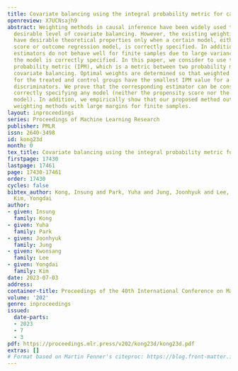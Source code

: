 ```yaml
---
title: Covariate balancing using the integral probability metric for causal inference
openreview: X7UCNsajh9
abstract: Weighting methods in causal inference have been widely used to achieve a
  desirable level of covariate balancing. However, the existing weighting methods
  have desirable theoretical properties only when a certain model, either the propensity
  score or outcome regression model, is correctly specified. In addition, the corresponding
  estimators do not behave well for finite samples due to large variance even when
  the model is correctly specified. In this paper, we consider to use the integral
  probability metric (IPM), which is a metric between two probability measures, for
  covariate balancing. Optimal weights are determined so that weighted empirical distributions
  for the treated and control groups have the smallest IPM value for a given set of
  discriminators. We prove that the corresponding estimator can be consistent without
  correctly specifying any model (neither the propensity score nor the outcome regression
  model). In addition, we empirically show that our proposed method outperforms existing
  weighting methods with large margins for finite samples.
layout: inproceedings
series: Proceedings of Machine Learning Research
publisher: PMLR
issn: 2640-3498
id: kong23d
month: 0
tex_title: Covariate balancing using the integral probability metric for causal inference
firstpage: 17430
lastpage: 17461
page: 17430-17461
order: 17430
cycles: false
bibtex_author: Kong, Insung and Park, Yuha and Jung, Joonhyuk and Lee, Kwonsang and
  Kim, Yongdai
author:
- given: Insung
  family: Kong
- given: Yuha
  family: Park
- given: Joonhyuk
  family: Jung
- given: Kwonsang
  family: Lee
- given: Yongdai
  family: Kim
date: 2023-07-03
address: 
container-title: Proceedings of the 40th International Conference on Machine Learning
volume: '202'
genre: inproceedings
issued:
  date-parts:
  - 2023
  - 7
  - 3
pdf: https://proceedings.mlr.press/v202/kong23d/kong23d.pdf
extras: []
# Format based on Martin Fenner's citeproc: https://blog.front-matter.io/posts/citeproc-yaml-for-bibliographies/
---
```

